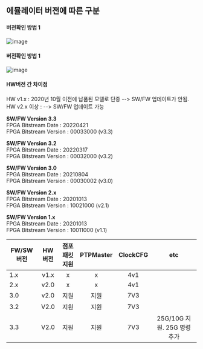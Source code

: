 

## 에뮬레이터 버전에 따른 구분
#### 버전확인 방법 1  
![image](https://user-images.githubusercontent.com/45474081/128462546-b9472dde-bcf5-48af-85da-e1e0f3f2372c.png)



#### 버전확인 방법 1  
![image](https://user-images.githubusercontent.com/45474081/128462478-46df621c-343d-4c3b-90f0-78c4f8c7c0d1.png)


#### HW버전 간 차이점
  HW v1.x : 2020년 10월 이전에 납품된 모델로 단종  --> SW/FW 업데이트가 안됨.  
  HW v2.x 이상 : --> SW/FW 업데이트 가능  
  

**SW/FW Version 3.3**  
      FPGA Bitstream Date     : 20220421   
      FPGA Bitstream Version  : 00033000 (v3.3)   
      
**SW/FW Version 3.2**  
      FPGA Bitstream Date     : 20220317  
      FPGA Bitstream Version  : 00032000 (v3.2)
      
**SW/FW Version 3.0**  
      FPGA Bitstream Date     : 20210804  
      FPGA Bitstream Version  : 00030002 (v3.0)
      
**SW/FW Version 2.x**  
      FPGA Bitstream Date     : 20201013  
      FPGA Bitstream Version  : 10021000 (v2.1)
 
**SW/FW Version 1.x**  
      FPGA Bitstream Date     : 20201013  
      FPGA Bitstream Version  : 10011000  (v1.1)


|FW/SW버전|HW버전|점포패킷지원|PTPMaster|ClockCFG|etc|
|------|:---:|:---:|:---:|:---:|:---:|
|1.x|v1.x|x|x|4v1| |
|2.x|v2.0|x|x|4v1| | 
|3.0|v2.0|지원|지원|7V3| |
|3.2|V2.0|지원|지원|7V3| |
|3.3|V2.0|지원|지원|7V3| 25G/10G 지원. 25G 명령 추가|
